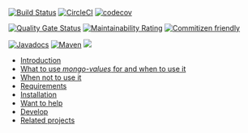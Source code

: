 [![Build Status](https://travis-ci.org/imrafaelmerino/mongo-values.svg?branch=master)](https://travis-ci.org/imrafaelmerino/mongo-values)
[![CircleCI](https://circleci.com/gh/imrafaelmerino/mongo-values/tree/master.svg)](https://circleci.com/gh/imrafaelmerino/mongo-values/tree/master)
[![codecov](https://codecov.io/gh/imrafaelmerino/mongo-values/branch/master/graph/badge.svg)](https://codecov.io/gh/imrafaelmerino/vertx-values)

[![Quality Gate Status](https://sonarcloud.io/api/project_badges/measure?project=imrafaelmerino_mongo-values&metric=alert_status)](https://sonarcloud.io/dashboard?id=imrafaelmerino_mongo-values)
[![Maintainability Rating](https://sonarcloud.io/api/project_badges/measure?project=imrafaelmerino_mongo-values&metric=sqale_rating)](https://sonarcloud.io/dashboard?id=imrafaelmerino_mongo-values)
[![Commitizen friendly](https://img.shields.io/badge/commitizen-friendly-brightgreen.svg)](http://commitizen.github.io/cz-cli/)

[![Javadocs](https://www.javadoc.io/badge/com.github.imrafaelmerino/mongo-values.svg)](https://www.javadoc.io/doc/com.github.imrafaelmerino/mongo-values)
[![Maven](https://img.shields.io/maven-central/v/com.github.imrafaelmerino/mongo-values/0.5)](https://search.maven.org/artifact/com.github.imrafaelmerino/mongo-values/0.5/jar)
[![](https://jitpack.io/v/imrafaelmerino/mongo-values.svg)](https://jitpack.io/#imrafaelmerino/mongo-values)

- [Introduction](#introduction)
- [What to use _mongo-values_ for and when to use it](#whatfor)
- [When not to use it](#notwhatfor)
- [Requirements](#requirements)
- [Installation](#installation)
- [Want to help](#wth)
- [Develop](#develop)
- [Related projects](#rp)
